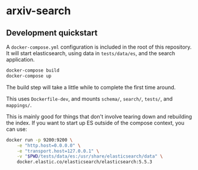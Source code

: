 # arxiv-search

## Development quickstart

A ``docker-compose.yml`` configuration is included in the root of this
repository. It will start elasticsearch, using data in ``tests/data/es``,
and the search application.

```bash
docker-compose build
docker-compose up
```

The build step will take a little while to complete the first time around.

This uses ``Dockerfile-dev``, and mounts ``schema/``, ``search/``, ``tests/``,
and ``mappings/``.

This is mainly good for things that don't involve tearing down and rebuilding
the index. If you want to start up ES outside of the compose context, you can
use:

```bash
docker run -p 9200:9200 \
    -e "http.host=0.0.0.0" \
    -e "transport.host=127.0.0.1" \
    -v "$PWD/tests/data/es:/usr/share/elasticsearch/data" \
    docker.elastic.co/elasticsearch/elasticsearch:5.5.3
```
